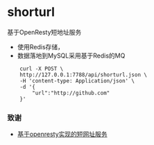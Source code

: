 # shorturl

基于OpenResty短地址服务
- 使用Redis存储，
- 数据落地到MySQL采用基于Redis的MQ

```Shell
	curl -X POST \
	http://127.0.0.1:7788/api/shorturl.json \
	-H 'content-type: Application/json' \
	-d '{
		"url":"http://github.com"
	}'
```

### 致谢
- [基于openresty实现的短网址服务](https://github.com/zhu327/shorturl)
